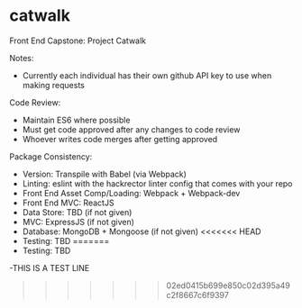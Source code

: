 # catwalk
Front End Capstone: Project Catwalk

Notes:
- Currently each individual has their own github API key to use when making requests

Code Review:
- Maintain ES6 where possible
- Must get code approved after any changes to code review
- Whoever writes code merges after getting approved

Package Consistency:
- Version: Transpile with Babel (via Webpack)
- Linting: eslint with the hackrector linter config that comes with your repo
- Front End Asset Comp/Loading: Webpack + Webpack-dev
- Front End MVC: ReactJS
- Data Store: TBD (if not given)
- MVC: ExpressJS (if not given)
- Database: MongoDB + Mongoose (if not given)
<<<<<<< HEAD
- Testing: TBD
=======
- Testing: TBD

-THIS IS A TEST LINE
>>>>>>> 02ed0415b699e850c02d395a49c2f8667c6f9397
